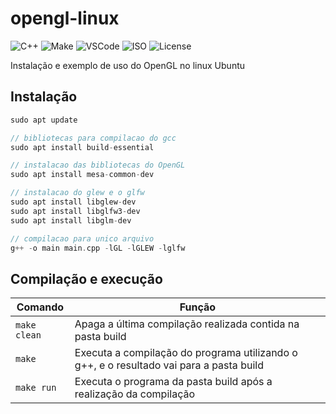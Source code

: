 # opengl-linux

![C++](https://img.shields.io/badge/Linguagem-C++-green.svg)
![Make](https://img.shields.io/badge/Compilacao-Make-orange)
![VSCode](https://img.shields.io/badge/IDE-VSCode-informational)
![ISO](https://img.shields.io/badge/ISO-Linux-blueviolet)
![License](https://badgen.net/badge/license/MIT/green)

Instalação e exemplo de uso do OpenGL no linux Ubuntu

## Instalação

```C++
sudo apt update

// bibliotecas para compilacao do gcc
sudo apt install build-essential

// instalacao das bibliotecas do OpenGL
sudo apt install mesa-common-dev

// instalacao do glew e o glfw
sudo apt install libglew-dev
sudo apt install libglfw3-dev
sudo apt install libglm-dev

// compilacao para unico arquivo
g++ -o main main.cpp -lGL -lGLEW -lglfw
```

## Compilação e execução

| Comando      | Função                                                                                  |
| ------------ | --------------------------------------------------------------------------------------- |
| `make clean` | Apaga a última compilação realizada contida na pasta build                              |
| `make`       | Executa a compilação do programa utilizando o g++, e o resultado vai para a pasta build |
| `make run`   | Executa o programa da pasta build após a realização da compilação                       |
